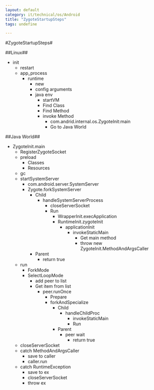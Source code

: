```yaml
---
layout: default
category: it/technical/os/Android
title: "ZygoteStartupSteps"
tags: undefine

---
```

#ZygoteStartupSteps#



##Linux##
* init
  * restart
  * app_process
    * runtime
      * new
      * config arguments
      * java env
        * startVM 
        * Find Class
        * Find Method
        * invoke Method
          * com.andrid.internal.os.ZygoteInit:main
          * Go to Java World



##Java World##
* ZygoteInit.main
  * RegisterZygoteSocket
  * preload
    * Classes
    * Resources
  * gc
  * startSystemServer
    * com.android.server.SystemServer
    * Zygote.forkSystemServer
      * Child
        * handleSystemServerProcess
          * closeServerSocket
          * Run
            * WrapperInit.execApplication
            * RuntimeInit.zygoteInit
              * applicationInit
                * invokeStaticMain
                  * Get main method
                  * throw new ZygoteInit.MethodAndArgsCaller
      * Parent
        * return true
  * run
    * ForkMode
    * SelectLoopMode
      * add peer to list
      * Get item from list
        * peer.runOnce
          * Prepare
          * forkAndSpecialize
            * Child
              * handleChildProc
                * invokeStaticMain
                * Run
            * Parent
              * peer wait
                * return true
  * closeServerSocket
  * catch MethodAndArgsCaller
    * save to caller
    * caller.run
  * catch RuntimeException
    * save to ex
    * closeServerSocket
    * throw ex
